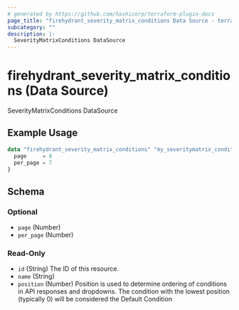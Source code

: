 ```yaml
---
# generated by https://github.com/hashicorp/terraform-plugin-docs
page_title: "firehydrant_severity_matrix_conditions Data Source - terraform-provider-firehydrant"
subcategory: ""
description: |-
  SeverityMatrixConditions DataSource
---
```


# firehydrant_severity_matrix_conditions (Data Source)

SeverityMatrixConditions DataSource

## Example Usage

```terraform
data "firehydrant_severity_matrix_conditions" "my_severitymatrix_conditions" {
  page     = 8
  per_page = 7
}
```

<!-- schema generated by tfplugindocs -->
## Schema

### Optional

- `page` (Number)
- `per_page` (Number)

### Read-Only

- `id` (String) The ID of this resource.
- `name` (String)
- `position` (Number) Position is used to determine ordering of conditions in API responses and dropdowns. The condition with the lowest position (typically 0) will be considered the Default Condition
